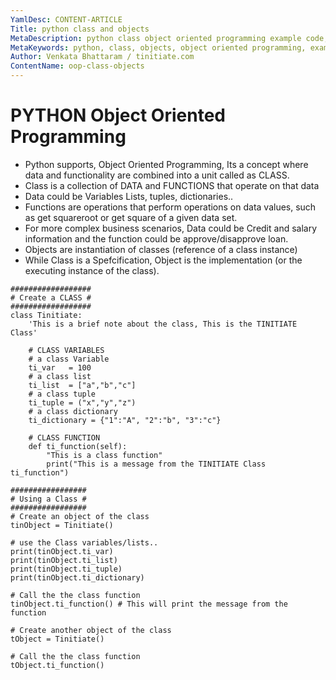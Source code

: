 ```yaml
---
YamlDesc: CONTENT-ARTICLE
Title: python class and objects
MetaDescription: python class object oriented programming example code, tutorials
MetaKeywords: python, class, objects, object oriented programming, example code, tutorials
Author: Venkata Bhattaram / tinitiate.com
ContentName: oop-class-objects
---
```


# PYTHON Object Oriented Programming
* Python supports, Object Oriented Programming, Its a concept where data and
  functionality are combined into a unit called as CLASS.
* Class is a collection of DATA and FUNCTIONS that operate on that data
* Data could be Variables Lists, tuples, dictionaries..
* Functions are operations that perform operations on data values,
  such as get squareroot or get square of a given data set.
* For more complex business scenarios, Data could be Credit and salary
  information and the function could be approve/disapprove loan.
* Objects are instantiation of classes (reference of a class instance)
* While Class is a Spefcification, Object is the implementation 
  (or the executing instance of the class).

```
##################
# Create a CLASS #
##################
class Tinitiate:
    'This is a brief note about the class, This is the TINITIATE Class'
    
    # CLASS VARIABLES
    # a class Variable
    ti_var   = 100
    # a class list
    ti_list  = ["a","b","c"]
    # a class tuple
    ti_tuple = ("x","y","z")
    # a class dictionary
    ti_dictionary = {"1":"A", "2":"b", "3":"c"}

    # CLASS FUNCTION
    def ti_function(self):
        "This is a class function"
        print("This is a message from the TINITIATE Class ti_function")

#################
# Using a Class #
#################
# Create an object of the class
tinObject = Tinitiate()

# use the Class variables/lists..
print(tinObject.ti_var)
print(tinObject.ti_list)
print(tinObject.ti_tuple)
print(tinObject.ti_dictionary)

# Call the the class function
tinObject.ti_function() # This will print the message from the function

# Create another object of the class
tObject = Tinitiate()

# Call the the class function
tObject.ti_function()
```
